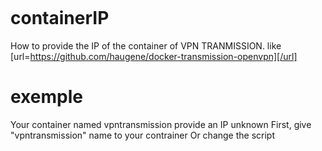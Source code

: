 <a href="https://zupimages.net/viewer.php?id=20/35/ewdf.png"><img src="https://zupimages.net/up/20/35/ewdf.png" alt="" /></a>

# containerIP
How to provide the IP of the container of VPN TRANMISSION.
like [url=https://github.com/haugene/docker-transmission-openvpn][/url]

# exemple
Your container named vpntransmission provide an IP unknown
First, give "vpntransmission" name to your contrainer
Or change the script
